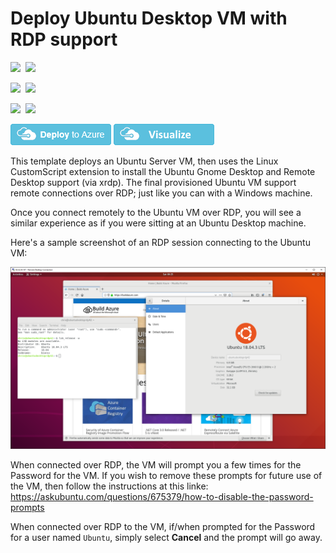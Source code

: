 # Deploy Ubuntu Desktop VM with RDP support

<IMG SRC="https://azbotstorage.blob.core.windows.net/badges/ubuntu-desktop-gnome-rdp/PublicLastTestDate.svg" />&nbsp;
<IMG SRC="https://azbotstorage.blob.core.windows.net/badges/ubuntu-desktop-gnome-rdp/PublicDeployment.svg" />&nbsp;

<IMG SRC="https://azbotstorage.blob.core.windows.net/badges/ubuntu-desktop-gnome-rdp/FairfaxLastTestDate.svg" />&nbsp;
<IMG SRC="https://azbotstorage.blob.core.windows.net/badges/ubuntu-desktop-gnome-rdp/FairfaxDeployment.svg" />&nbsp;

<IMG SRC="https://azbotstorage.blob.core.windows.net/badges/ubuntu-desktop-gnome-rdp/BestPracticeResult.svg" />&nbsp;
<IMG SRC="https://azbotstorage.blob.core.windows.net/badges/ubuntu-desktop-gnome-rdp/CredScanResult.svg" />&nbsp;

<a href="https://portal.azure.com/#create/Microsoft.Template/uri/https%3A%2F%2Fraw.githubusercontent.com%2FAzure%2Fazure-quickstart-templates%2Fmaster%2Fubuntu-desktop-gnome-rdp%2Fazuredeploy.json" target="_blank"><img src="https://raw.githubusercontent.com/Azure/azure-quickstart-templates/master/1-CONTRIBUTION-GUIDE/images/deploytoazure.png"/></a>
<a href="http://armviz.io/#/?load=https%3A%2F%2Fraw.githubusercontent.com%2FAzure%2Fazure-quickstart-templates%2Fmaster%2Fubuntu-desktop-gnome-rdp%2Fazuredeploy.json" target="_blank">
    <img src="https://raw.githubusercontent.com/Azure/azure-quickstart-templates/master/1-CONTRIBUTION-GUIDE/images/visualizebutton.png"/>
</a>

This template deploys an Ubuntu Server VM, then uses the Linux CustomScript extension to install the Ubuntu Gnome Desktop and Remote Desktop support (via xrdp). The final provisioned Ubuntu VM support remote connections over RDP; just like you can with a Windows machine.

Once you connect remotely to the Ubuntu VM over RDP, you will see a similar experience as if you were sitting at an Ubuntu Desktop machine.

Here's a sample screenshot of an RDP session connecting to the Ubuntu VM:

![Ubuntu RDP Session](images/Ubuntu-RDP-Session.png "Ubuntu RDP Session")

When connected over RDP, the VM will prompt you a few times for the Password for the VM. If you wish to remove these prompts for future use of the VM, then follow the instructions at this linke: <https://askubuntu.com/questions/675379/how-to-disable-the-password-prompts>

When connected over RDP to the VM, if/when prompted for the Password for a user named `Ubuntu`, simply select **Cancel** and the prompt will go away.
